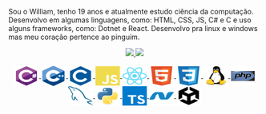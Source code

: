  Sou o William, tenho 19 anos e atualmente estudo ciência da computação. Desenvolvo em algumas linguagens, como: HTML, CSS, JS, C# e C e uso alguns frameworks, como: Dotnet e React. Desenvolvo pra linux e windows mas meu coração pertence ao pinguim.


<!---
<div align="center">
            <h1> Software Engineer and Backend Developer </h1>
</div>
--->

<!---
williamlab123/williamlab123 is a ✨ special ✨ repository because its `README.md` (this file) appears on your GitHub profile.
You can click the Preview link to take a look at your changes.
--->


<div align="center">
  <a href="https://github.com/williamlab123">
  <img height="180em" src="https://github-readme-stats.vercel.app/api?username=williamlab123&show_icons=true&theme=tokyonight&include_all_commits=true&count_private=true"/>
  <img height="180em" src="https://github-readme-stats.vercel.app/api/top-langs/?username=williamlab123&layout=compact&langs_count=7&theme=tokyonight"/>
</div>
 <div style="display: inline_block" align="center"><br>
  <img align="center" alt="Csharp" height="40" width="50" src="https://raw.githubusercontent.com/devicons/devicon/master/icons/csharp/csharp-original.svg">   
  <img align="center" alt="CSS" height="40" width="50" src="https://raw.githubusercontent.com/devicons/devicon/master/icons/cplusplus/cplusplus-original.svg">
  <img align="center" alt="C" height="40" width="50" src="https://raw.githubusercontent.com/devicons/devicon/master/icons/c/c-plain.svg">
  <img align="center" alt="Js" height="40" width="50" src="https://raw.githubusercontent.com/devicons/devicon/master/icons/javascript/javascript-plain.svg">
  <img align="center" alt="React" height="40" width="50" src="https://raw.githubusercontent.com/devicons/devicon/master/icons/react/react-original.svg">
  <img align="center" alt="HTML" height="40" width="50" src="https://raw.githubusercontent.com/devicons/devicon/master/icons/html5/html5-original.svg">
  <img align="center" alt="CSS" height="40" width="50" src="https://raw.githubusercontent.com/devicons/devicon/master/icons/css3/css3-original.svg">
  <img align="center" alt="CSS" height="40" width="50" src="https://raw.githubusercontent.com/devicons/devicon/master/icons/linux/linux-original.svg">
  <img align="center" alt="CSS" height="40" width="50" src="https://raw.githubusercontent.com/devicons/devicon/master/icons/php/php-original.svg">
  <img align="center" alt="CSS" height="40" width="50" src="https://raw.githubusercontent.com/devicons/devicon/master/icons/mysql/mysql-original.svg">
  <img align="center" alt="CSS" height="40" width="50" src="https://raw.githubusercontent.com/devicons/devicon/master/icons/python/python-original.svg">
  <img align="center" alt="CSS" height="40" width="50" src="https://raw.githubusercontent.com/devicons/devicon/master/icons/typescript/typescript-original.svg">
  <img align="center" alt="Js" height="40" width="50" src="https://raw.githubusercontent.com/devicons/devicon/master/icons/dot-net/dot-net-plain.svg">
    <img align="center" alt="Js" height="40" width="50" src="https://raw.githubusercontent.com/devicons/devicon/master/icons/unity/unity-plain.svg">

 









</div>
  
  ###
  
  <!---
  ![Snake animation](https://github.com/williamlab123/williamlab123/blob/output/github-contribution-grid-snake.svg)
 
